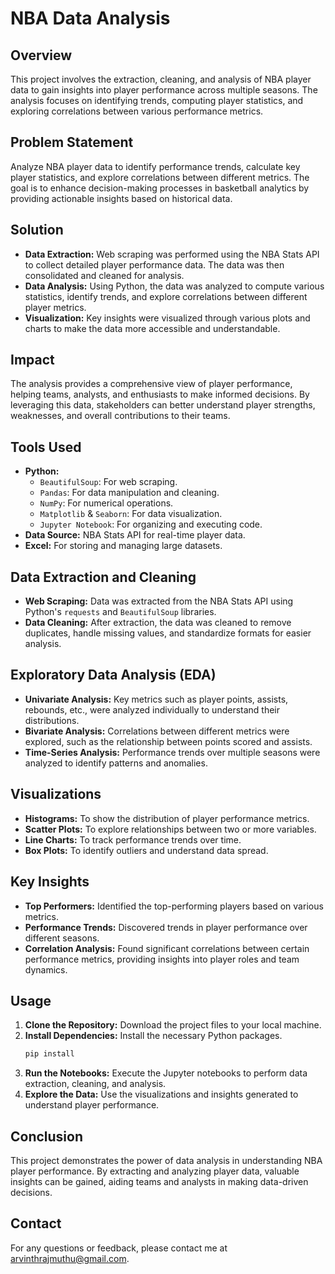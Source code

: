 # NBA Data Analysis

## Overview

This project involves the extraction, cleaning, and analysis of NBA player data to gain insights into player performance across multiple seasons. The analysis focuses on identifying trends, computing player statistics, and exploring correlations between various performance metrics.

## Problem Statement

Analyze NBA player data to identify performance trends, calculate key player statistics, and explore correlations between different metrics. The goal is to enhance decision-making processes in basketball analytics by providing actionable insights based on historical data.

## Solution

- **Data Extraction:** Web scraping was performed using the NBA Stats API to collect detailed player performance data. The data was then consolidated and cleaned for analysis.
- **Data Analysis:** Using Python, the data was analyzed to compute various statistics, identify trends, and explore correlations between different player metrics.
- **Visualization:** Key insights were visualized through various plots and charts to make the data more accessible and understandable.

## Impact

The analysis provides a comprehensive view of player performance, helping teams, analysts, and enthusiasts to make informed decisions. By leveraging this data, stakeholders can better understand player strengths, weaknesses, and overall contributions to their teams.

## Tools Used

- **Python:**
  - `BeautifulSoup`: For web scraping.
  - `Pandas`: For data manipulation and cleaning.
  - `NumPy`: For numerical operations.
  - `Matplotlib` & `Seaborn`: For data visualization.
  - `Jupyter Notebook`: For organizing and executing code.
- **Data Source:** NBA Stats API for real-time player data.
- **Excel:** For storing and managing large datasets.

## Data Extraction and Cleaning

- **Web Scraping:** Data was extracted from the NBA Stats API using Python's `requests` and `BeautifulSoup` libraries.
- **Data Cleaning:** After extraction, the data was cleaned to remove duplicates, handle missing values, and standardize formats for easier analysis.

## Exploratory Data Analysis (EDA)

- **Univariate Analysis:** Key metrics such as player points, assists, rebounds, etc., were analyzed individually to understand their distributions.
- **Bivariate Analysis:** Correlations between different metrics were explored, such as the relationship between points scored and assists.
- **Time-Series Analysis:** Performance trends over multiple seasons were analyzed to identify patterns and anomalies.

## Visualizations

- **Histograms:** To show the distribution of player performance metrics.
- **Scatter Plots:** To explore relationships between two or more variables.
- **Line Charts:** To track performance trends over time.
- **Box Plots:** To identify outliers and understand data spread.

## Key Insights

- **Top Performers:** Identified the top-performing players based on various metrics.
- **Performance Trends:** Discovered trends in player performance over different seasons.
- **Correlation Analysis:** Found significant correlations between certain performance metrics, providing insights into player roles and team dynamics.

## Usage

1. **Clone the Repository:** Download the project files to your local machine.
2. **Install Dependencies:** Install the necessary Python packages.
   ```bash
   pip install
   ```
3. **Run the Notebooks:** Execute the Jupyter notebooks to perform data extraction, cleaning, and analysis.
4. **Explore the Data:** Use the visualizations and insights generated to understand player performance.

## Conclusion

This project demonstrates the power of data analysis in understanding NBA player performance. By extracting and analyzing player data, valuable insights can be gained, aiding teams and analysts in making data-driven decisions.

## Contact

For any questions or feedback, please contact me at arvinthrajmuthu@gmail.com.
